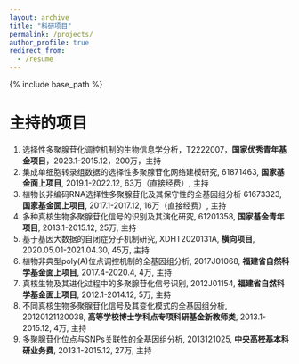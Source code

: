 ```yaml
---
layout: archive
title: "科研项目"
permalink: /projects/
author_profile: true
redirect_from:
  - /resume
---
```


{% include base_path %}

# 主持的项目

1. 选择性多聚腺苷化调控机制的生物信息学分析，T2222007，**国家优秀青年基金项目**，2023.1-2015.12，200万，主持
2. 集成单细胞转录组数据的选择性多聚腺苷化网络建模研究, 61871463, **国家基金面上项目**, 2019.1-2022.12, 63万（直接经费）, 主持
3. 植物长非编码RNA选择性多聚腺苷化及其保守性的全基因组分析 61673323, **国家基金面上项目**, 2017.1-2017.12, 16万（直接经费）, 主持
4. 多种真核生物多聚腺苷化信号的识别及其演化研究, 61201358, **国家基金青年项目**, 2013.1-2015.12, 25万, 主持
5. 基于基因大数据的自闭症分子机制研究, XDHT2020131A, **横向项目**, 2020.05.01-2021.04.30, 45万, 主持
6. 植物非典型poly(A)位点调控机制的全基因组分析, 2017J01068, **福建省自然科学基金面上项目**, 2017.4-2020.4, 4万, 主持
7. 真核生物及其进化过程中的多聚腺苷化信号识别, 2012J01154, **福建省自然科学基金面上项目**, 2012.1-2014.12, 5万, 主持
8. 不同真核生物多聚腺苷化信号及其变化模式的全基因组分析, 20120121120038, **高等学校博士学科点专项科研基金新教师类**, 2013.1-2015.12, 4万, 主持
9. 多聚腺苷化位点与SNPs关联性的全基因组分析, 2013121025, **中央高校基本科研业务费**, 2013.1-2015.12, 27万, 主持

  
